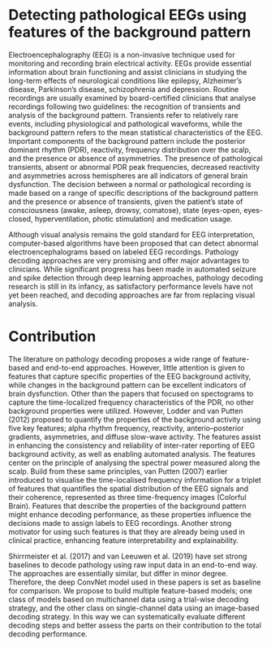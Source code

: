 # Detecting pathological EEGs using features of the background pattern

Electroencephalography (EEG) is a non-invasive technique used for
monitoring and recording brain electrical activity. EEGs provide
essential information about brain functioning and assist clinicians
in studying the long-term effects of neurological conditions like
epilepsy, Alzheimer’s disease, Parkinson’s disease, schizophrenia
and depression. Routine recordings are usually examined by board-certified clinicians that analyse recordings following two guidelines: the recognition of transients and analysis of the background pattern. Transients refer to relatively
rare events, including physiological and pathological waveforms,
while the background pattern refers to the mean statistical characteristics of the EEG. Important components of the background pattern
include the posterior dominant rhythm (PDR), reactivity, frequency
distribution over the scalp, and the presence or absence of asymmetries. The presence of pathological transients, absent or abnormal
PDR peak frequencies, decreased reactivity and asymmetries across
hemispheres are all indicators of general brain dysfunction. 
The decision between a normal or pathological recording is made based
on a range of specific descriptions of the background pattern and
the presence or absence of transients, given the patient’s state of
consciousness (awake, asleep, drowsy, comatose), state (eyes-open,
eyes-closed, hyperventilation, photic stimulation) and medication
usage. 

Although visual analysis remains the gold standard for EEG
interpretation, computer-based algorithms have been proposed that
can detect abnormal electroencephalograms based on labeled EEG
recordings. Pathology decoding approaches are very promising and
offer major advantages to clinicians. While significant progress has been made in automated seizure
and spike detection through deep learning approaches, pathology
decoding research is still in its infancy, as satisfactory performance
levels have not yet been reached, and decoding approaches are far from replacing visual analysis.


# Contribution 

The literature on pathology decoding proposes a wide range of
feature-based and end-to-end approaches. However, little attention
is given to features that capture specific properties of the EEG
background activity, while changes in the background pattern can
be excellent indicators of brain dysfunction. Other than the papers
that focused on spectograms to capture the time-localized frequency
characteristics of the PDR, no other background properties were utilized. However, Lodder and van Putten (2012) proposed to quantify the properties of the background activity using five key features; alpha rhythm
frequency, reactivity, anterio–posterior gradients, asymmetries, and
diffuse slow-wave activity. The features assist in enhancing the consistency and reliability of inter-rater reporting of EEG background
activity, as well as enabling automated analysis. The features center
on the principle of analysing the spectral power measured along the
scalp. Build from these same principles, van Putten (2007) earlier
introduced to visualise the time-localised frequency information for
a triplet of features that quantifies the spatial distribution of the EEG
signals and their coherence, represented as three time-frequency
images (Colorful Brain). Features that describe the properties of
the background pattern might enhance decoding performance, as
these properties influence the decisions made to assign labels to
EEG recordings. Another strong motivator for using such features is
that they are already being used in clinical practice, enhancing feature interpretability and explainability. 

Shirrmeister et al. (2017) and van Leeuwen et al. (2019) have
set strong baselines to decode pathology using raw input data in
an end-to-end way. The approaches are essentially similar, but differ in minor degree. Therefore, the deep ConvNet model used in these
papers is set as baseline for comparison. We propose to build multiple
feature-based models; one class of models based on multichannel
data using a trial-wise decoding strategy, and the other class on
single-channel data using an image-based decoding strategy. In this
way we can systematically evaluate different decoding steps and
better assess the parts on their contribution to the total decoding
performance. 
